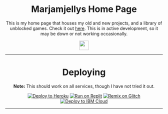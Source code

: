 <div align='center'>

# Marjamjellys Home Page

This is my home page that houses my old and new projects, and a library of unblocked games. Check it out <a href="https://helloklas.github.io/My-Home-Page/">here</a>. This is in active development, so it may be down or not working occasionally.

<a href="https://github.com/Helloklas/My-Home-Page"><img height="30px" src="https://img.shields.io/badge/GitHub-100000?style=for-the-badge&logo=github&logoColor=white"><img></a>
</p>  

<hr>

# Deploying

**Note:**  This should work on all services, though I have not tried it out.
  

[![Deploy to Heroku](https://binbashbanana.github.io/deploy-buttons/buttons/remade/heroku.svg)](https://heroku.com/deploy/?template=https://github.com/Helloklas/My-Home-Page) [![Run on Replit](https://binbashbanana.github.io/deploy-buttons/buttons/remade/replit.svg)](https://replit.com/github/Helloklas/My-Home-Page) [![Remix on Glitch](https://binbashbanana.github.io/deploy-buttons/buttons/remade/glitch.svg)](https://glitch.com/edit/#!/import/github/Helloklas/My-Home-Page) [![Deploy to IBM Cloud](https://binbashbanana.github.io/deploy-buttons/buttons/remade/ibmcloud.svg)](https://cloud.ibm.com/devops/setup/deploy?repository=https://github.com/Helloklas/My-Home-Page)

<hr>











 

